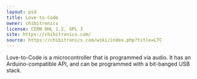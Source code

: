 ```yaml
---
layout: pid
title: Love-to-Code
owner: chibitronics
license: CERN OHL 1.2, GPL 3
site: https://chibitronics.com/
source: https://chibitronics.com/wiki/index.php?title=LTC
---
```

Love-to-Code is a microcontroller that is programmed via audio.  It has an Arduino-compatible API, and can be programmed with a bit-banged USB stack.